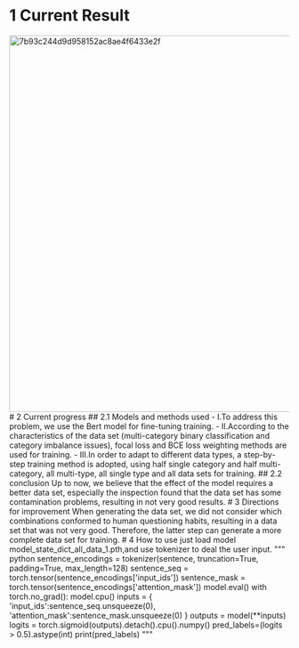 # 1 Current Result  
<img width="677" alt="7b93c244d9d958152ac8ae4f6433e2f" src="https://github.com/lingyoumax/QAsystem-NLPT-WS2023/assets/43053906/cda93b54-0fa6-4af3-80e5-f1278f85305b">  
# 2 Current progress
## 2.1 Models and methods used
- I.To address this problem, we use the Bert model for fine-tuning training.
- II.According to the characteristics of the data set (multi-category binary classification and category imbalance issues), focal loss and BCE loss weighting methods are used for training.
- III.In order to adapt to different data types, a step-by-step training method is adopted, using half single category and half multi-category, all multi-type, all single type and all data sets for training.
## 2.2 conclusion
Up to now, we believe that the effect of the model requires a better data set, especially the inspection found that the data set has some contamination problems, resulting in not very good results.
# 3 Directions for improvement
When generating the data set, we did not consider which combinations conformed to human questioning habits, resulting in a data set that was not very good. Therefore, the latter step can generate a more complete data set for training.
# 4 How to use
just load model model_state_dict_all_data_1.pth,and use tokenizer to deal the user input. 
""" python
sentence_encodings = tokenizer(sentence, truncation=True, padding=True, max_length=128)
sentence_seq = torch.tensor(sentence_encodings['input_ids'])
sentence_mask = torch.tensor(sentence_encodings['attention_mask'])
model.eval()
with torch.no_grad():
    model.cpu()
    inputs = {
            'input_ids':sentence_seq.unsqueeze(0),
            'attention_mask':sentence_mask.unsqueeze(0)
        }
    outputs = model(**inputs)
    logits =  torch.sigmoid(outputs).detach().cpu().numpy()
pred_labels=(logits > 0.5).astype(int)
print(pred_labels)
"""
